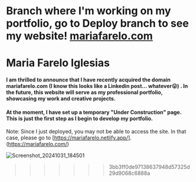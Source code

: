 
Branch where I'm working on my portfolio, go to Deploy branch to see my  website! [mariafarelo.com](https://mariafarelo.com/)
=======
# Maria Farelo Iglesias

#### I am thrilled to announce that I have recently acquired the domain mariafarelo.com (I know this looks like a Linkedin post... whatever😛) . In the future, this website will serve as my professional portfolio, showcasing my work and creative projects.

#### At the moment, I have set up a temporary "Under Construction" page. This is just the first step as I begin to develop my portfolio.

Note: Since I just deployed, you may not be able to access the site. In that case, please go to [https://mariafarelo.netlify.app/].
(https://mariafarelo.com/)

![Screenshot_20241031_184501](https://github.com/user-attachments/assets/9031f623-97ac-4fa5-8d19-3d8338a0a81d)
>>>>>>> 3bb3ff0de97138637948d57325d29d9068c6888a
